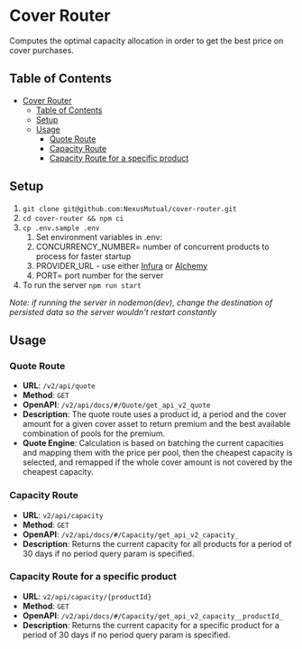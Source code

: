 # Cover Router
Computes the optimal capacity allocation in order to get the best price on cover purchases.

## Table of Contents

- [Cover Router](#cover-router)
  - [Table of Contents](#table-of-contents)
  - [Setup](#setup)
  - [Usage](#usage)
    - [Quote Route](#quote-route)
    - [Capacity Route](#capacity-route)
    - [Capacity Route for a specific product](#capacity-route-for-a-specific-product)

## Setup

1. `git clone git@github.com:NexusMutual/cover-router.git`
2. `cd cover-router && npm ci`
3. `cp .env.sample .env`
    1. Set environment variables in .env:
    2. CONCURRENCY_NUMBER= number of concurrent products to process for faster startup
    3. PROVIDER_URL - use either [Infura](https://www.infura.io/) or [Alchemy](https://www.alchemy.com/)
    4. PORT= port number for the server
4. To run the server `npm run start`

*Note: if running the server in nodemon(dev), change the destination of persisted data so the server wouldn't 
restart constantly*

## Usage

### Quote Route
- **URL**: `/v2/api/quote`
- **Method**: `GET`
- **OpenAPI**: `/v2/api/docs/#/Quote/get_api_v2_quote`
- **Description**: The quote route uses a product id, a period and the cover amount for a given cover asset to return premium and the
best available combination of pools for the premium.
- **Quote Engine**: Calculation is based on batching the current capacities and mapping them with the
  price per pool, then the cheapest capacity is selected, and remapped if the whole cover amount is not covered by the
  cheapest capacity.

### Capacity Route
- **URL**: `v2/api/capacity`
- **Method**: `GET`
- **OpenAPI**: `/v2/api/docs/#/Capacity/get_api_v2_capacity_`
- **Description**: Returns the current capacity for all products for a period of 30 days if no period query param is specified.

### Capacity Route for a specific product
- **URL**: `v2/api/capacity/{productId}`
- **Method**: `GET`
- **OpenAPI**: `/v2/api/docs/#/Capacity/get_api_v2_capacity__productId_`
- **Description**: Returns the current capacity for a specific product for a period of 30 days if no period query param is specified.

